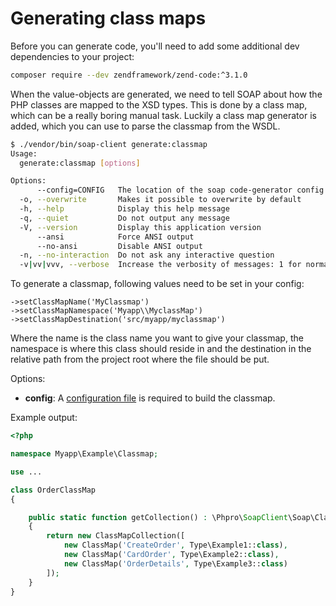 # Generating class maps

Before you can generate code, you'll need to add some additional dev dependencies to your project:
```sh
composer require --dev zendframework/zend-code:^3.1.0
```

When the value-objects are generated, we need to tell SOAP about how the PHP classes are mapped to the XSD types.
 This is done by a class map, which can be a really boring manual task.
 Luckily a class map generator is added, which you can use to parse the classmap from the WSDL.

```sh
$ ./vendor/bin/soap-client generate:classmap                                                                                                                                    [16:13:31]
Usage:
  generate:classmap [options]

Options:
      --config=CONFIG   The location of the soap code-generator config file
  -o, --overwrite       Makes it possible to overwrite by default
  -h, --help            Display this help message
  -q, --quiet           Do not output any message
  -V, --version         Display this application version
      --ansi            Force ANSI output
      --no-ansi         Disable ANSI output
  -n, --no-interaction  Do not ask any interactive question
  -v|vv|vvv, --verbose  Increase the verbosity of messages: 1 for normal output, 2 for more verbose output and 3 for debug


```

To generate a classmap, following values need to be set in your config:
```
->setClassMapName('MyClassmap')
->setClassMapNamespace('Myapp\\MyclassMap')
->setClassMapDestination('src/myapp/myclassmap')
```

Where the name is the class name you want to give your classmap, the namespace is where this class should reside in and the destination in the relative path from the project root where the file should be put.


Options:

- **config**: A [configuration file](../code-generation/configuration.md) is required to build the classmap. 

 
Example output:

```php
<?php

namespace Myapp\Example\Classmap;

use ...

class OrderClassMap
{

    public static function getCollection() : \Phpro\SoapClient\Soap\ClassMap\ClassMapCollection
    {
        return new ClassMapCollection([
            new ClassMap('CreateOrder', Type\Example1::class),
            new ClassMap('CardOrder', Type\Example2::class),
            new ClassMap('OrderDetails', Type\Example3::class)
        ]);
    }
}
```
